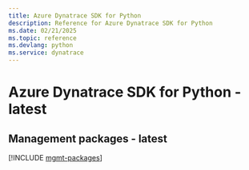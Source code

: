 ```yaml
---
title: Azure Dynatrace SDK for Python
description: Reference for Azure Dynatrace SDK for Python
ms.date: 02/21/2025
ms.topic: reference
ms.devlang: python
ms.service: dynatrace
---
```

# Azure Dynatrace SDK for Python - latest

## Management packages - latest
[!INCLUDE [mgmt-packages](dynatrace-mgmt-index.md)]